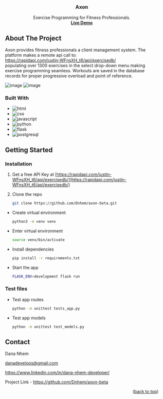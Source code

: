 <a name="readme-top"></a>


<!-- PROJECT LOGO -->
<br />
<div align="center">
  <a href="https://github.com/github_username/repo_name"></a>

<h3 align="center">Axon</h3>

  <p align="center">
    Exercise Programming for Fitness Professionals.
    <br />
    <a href="https://axon-beta.herokuapp.com/"><strong>Live Demo</strong></a>
</div>


<!-- ABOUT THE PROJECT -->
## About The Project
Axon provides fitness professionals a client management system. The platform makes a remote api call to:
<br/>
https://rapidapi.com/justin-WFnsXH_t6/api/exercisedb/
<br/>
populating over 1300 exercises in the select drop-down menu making exercise programming seamless. Workouts are saved in the database records
for proper progressive overload and point of reference.

![image](https://user-images.githubusercontent.com/64617718/199347452-75541261-a5b2-4661-9615-16d10424e2a7.png)
![image](https://user-images.githubusercontent.com/64617718/199348088-8a2fade0-14f4-4370-b8dd-35fd41c85587.png)


### Built With
* <img src="https://img.shields.io/badge/HTML5-E34F26?style=for-the-badge&logo=html5&logoColor=white" alt="html"/>
* <img src="https://img.shields.io/badge/CSS3-1572B6?style=for-the-badge&logo=css3&logoColor=white" alt="css"/>
* <img src="https://img.shields.io/badge/JavaScript-323330?style=for-the-badge&logo=javascript&logoColor=F7DF1E" alt="javascript"/>
* <img src="https://img.shields.io/badge/Python-FFD43B?style=for-the-badge&logo=python&logoColor=blue" alt="python"/>
* <img src="https://img.shields.io/badge/Flask-000000?style=for-the-badge&logo=flask&logoColor=white" alt="flask"/>
* <img src="https://img.shields.io/badge/PostgreSQL-316192?style=for-the-badge&logo=postgresql&logoColor=white" alt="postgresql"/>

<!-- GETTING STARTED -->
## Getting Started

### Installation

1. Get a free API Key at [https://rapidapi.com/justin-WFnsXH_t6/api/exercisedb/](https://rapidapi.com/justin-WFnsXH_t6/api/exercisedb/)

2. Clone the repo
   ```sh
   git clone https://github.com/Dnhem/axon-beta.git
   ```


* Create virtual environment
   ```sh
   python3 -m venv venv
   ```
* Enter virtual environment
   ```sh
   source venv/bin/activate
   ```
* Install dependencies
   ```sh
   pip install -r requirements.txt
   ```
* Start the app
   ```sh
   FLASK_ENV=development flask run
   ```

### Test files

* Test app routes
   ```sh
   python -m unittest tests_app.py
   ```
* Test app models
   ```sh
   python -m unittest test_models.py
   ```
   
## Contact

Dana Nhem
<br/>

danadevelops@gmail.com
<br/>

https://www.linkedin.com/in/dana-nhem-developer/
<br/>

Project Link - https://github.com/Dnhem/axon-beta

<p align="right">(<a href="#readme-top">back to top</a>)</p>
